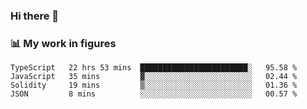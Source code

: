 ### Hi there 👋

### 📊 My work in figures

<!--START_SECTION:waka-->
```text
TypeScript   22 hrs 53 mins  ████████████████████████░   95.58 % 
JavaScript   35 mins         ▓░░░░░░░░░░░░░░░░░░░░░░░░   02.44 % 
Solidity     19 mins         ▒░░░░░░░░░░░░░░░░░░░░░░░░   01.36 % 
JSON         8 mins          ░░░░░░░░░░░░░░░░░░░░░░░░░   00.57 % 
```
<!--END_SECTION:waka-->
